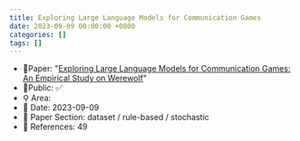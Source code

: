 ```yaml
---
title: Exploring Large Language Models for Communication Games
date: 2023-09-09 00:00:00 +0800
categories: []
tags: []
---
```


- 📙Paper: "[Exploring Large Language Models for Communication Games: An Empirical Study on Werewolf](https://www.semanticscholar.org/paper/Exploring-Large-Language-Models-for-Communication-Xu-Wang/24d52678c887331b9da0368e8a2f58bec07f7203)"
- 🔑Public: ✅
- ⚲ Area: 
- 📅 Date: 2023-09-09
- 🔎 Paper Section: dataset / rule-based / stochastic
- 📝 References: 49
